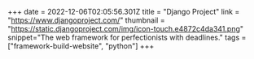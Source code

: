 +++
date = 2022-12-06T02:05:56.301Z
title = "Django Project"
link = "https://www.djangoproject.com/"
thumbnail = "https://static.djangoproject.com/img/icon-touch.e4872c4da341.png"
snippet="The web framework for perfectionists with deadlines."
tags = ["framework-build-website", "python"]
+++
